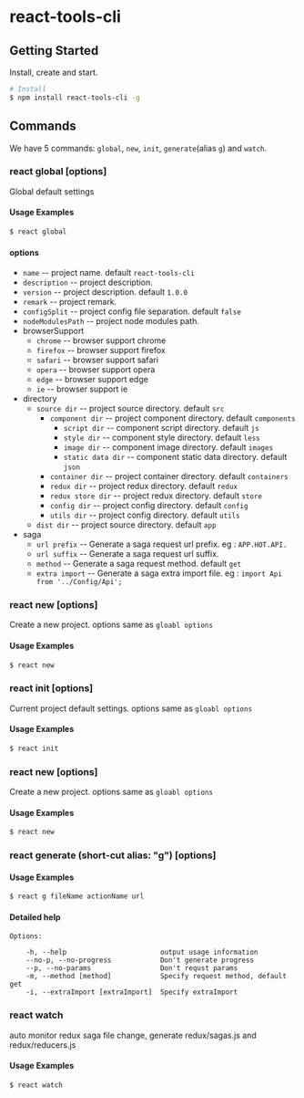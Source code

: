 # react-tools-cli

## Getting Started

Install, create and start.

```bash
# Install
$ npm install react-tools-cli -g
```

## Commands

We have 5 commands: `global`, `new`, `init`, `generate`(alias `g`) and `watch`.

### react global [options]
Global default settings
#### Usage Examples
``` bash
$ react global
```
#### options
* `name` -- project name. default `react-tools-cli`
* `description` -- project description.
* `version` -- project description. default `1.0.0`
* `remark` -- project remark.
* `configSplit` -- project config file separation. default `false`
* `nodeModulesPath` -- project node modules path.
* browserSupport
  * `chrome` -- browser support chrome
  * `firefox` -- browser support firefox
  * `safari` -- browser support safari
  * `opera` -- browser support opera
  * `edge` -- browser support edge
  * `ie` -- browser support ie
* directory
  * `source dir` -- project source directory. default `src`
    * `component dir` -- project component directory. default `components`
      * `script dir` -- component script directory. default `js`
      * `style dir` -- component style directory. default `less`
      * `image dir` -- component image directory. default `images`
      * `static data dir` -- component static data directory. default `json`
    * `container dir` -- project container directory. default `containers`
    * `redux dir` -- project redux directory. default `redux`
    * `redux store dir` -- project redux directory. default `store`
    * `config dir` -- project config directory. default `config`
    * `utils dir` -- project config directory. default `utils`
  * `dist dir` -- project source directory. default `app`
* saga
  * `url prefix` -- Generate a saga request url prefix. eg : `APP.HOT.API.`
  * `url suffix` -- Generate a saga request url suffix.
  * `method` -- Generate a saga request method. default `get`
  * `extra import` -- Generate a saga extra import file. eg : `import Api from '../Config/Api';`

### react new [options]
Create a new project. options same as `gloabl options`
#### Usage Examples
``` bash
$ react new
```

### react init [options]
Current project default settings. options same as `gloabl options`
#### Usage Examples
``` bash
$ react init
```

### react new [options]
Create a new project. options same as `gloabl options`
#### Usage Examples
``` bash
$ react new
```

### react generate (short-cut alias: "g") [options]
#### Usage Examples
``` bash
$ react g fileName actionName url
```
#### Detailed help
```
Options:

    -h, --help                       output usage information
    --no-p, --no-progress            Don't generate progress
    --p, --no-params                 Don't requst params
    -m, --method [method]            Specify request method, default get
    -i, --extraImport [extraImport]  Specify extraImport
```
### react watch
auto monitor redux saga file change, generate redux/sagas.js and redux/reducers.js

#### Usage Examples
``` bash
$ react watch
```
